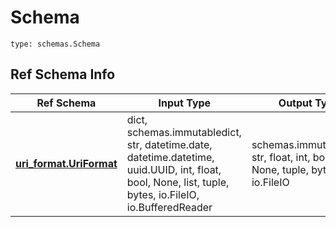 # Schema
```
type: schemas.Schema
```

## Ref Schema Info
Ref Schema | Input Type | Output Type
---------- | ---------- | -----------
[**uri_format.UriFormat**](../../../../../../components/schema/uri_format.md) | dict, schemas.immutabledict, str, datetime.date, datetime.datetime, uuid.UUID, int, float, bool, None, list, tuple, bytes, io.FileIO, io.BufferedReader | schemas.immutabledict, str, float, int, bool, None, tuple, bytes, io.FileIO

